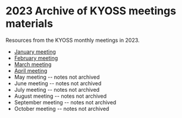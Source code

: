 # 2023 Archive of KYOSS meetings materials

Resources from the KYOSS monthly meetings in 2023.

* [January meeting](01-January)
* [February meeting](02-February)
* [March meeting](03-March)
* [April meeting](04-April)
* May meeting -- notes not archived
* June meeting -- notes not archived
* July meeting -- notes not archived
* August meeting -- notes not archived
* September meeting -- notes not archived
* October meeting -- notes not archived
